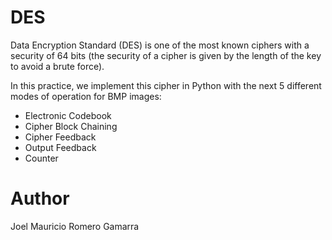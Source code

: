 # DES

Data Encryption Standard (DES) is one of the most known ciphers with a security of 64 bits (the security of a cipher is given by the length of the key to avoid a brute force).

In this practice, we implement this cipher in Python with the next 5 different modes of operation for BMP images:

- Electronic Codebook
- Cipher Block Chaining
- Cipher Feedback
- Output Feedback
- Counter

# Author

Joel Mauricio Romero Gamarra
